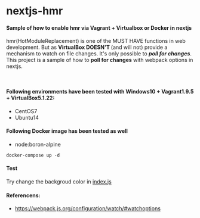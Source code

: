 # nextjs-hmr
#### Sample of how to enable hmr via Vagrant + Virtualbox or Docker in nextjs

hmr(HotModuleReplacement) is one of the MUST HAVE functions in web development. But as <strong>VirtualBox DOESN'T </strong>(and will not) provide a mechanism to watch on file changes. It's only possible to <strong><em>poll for changes</em></strong>.
This project is a sample of how to <strong>poll for changes</strong> with webpack options in nextjs.

<br/>

#### Following environments have been tested with Windows10 + Vagrant1.9.5 + VirtualBox5.1.22:
- CentOS7
- Ubuntu14

#### Following Docker image has been tested as well
- node:boron-alpine
```
docker-compose up -d
```

#### Test

Try change the backgroud color in [index.js](/src/pages/index.js)

#### Referencens:
- https://webpack.js.org/configuration/watch/#watchoptions
